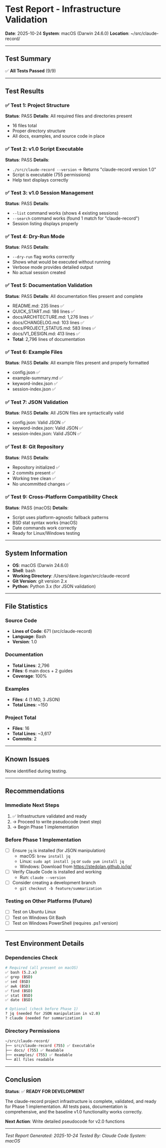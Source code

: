 # Test Report - Infrastructure Validation

**Date**: 2025-10-24
**System**: macOS (Darwin 24.6.0)
**Location**: ~/src/claude-record/

---

## Test Summary

✅ **All Tests Passed** (9/9)

---

## Test Results

### ✅ Test 1: Project Structure
**Status**: PASS
**Details**: All required files and directories present
- 16 files total
- Proper directory structure
- All docs, examples, and source code in place

### ✅ Test 2: v1.0 Script Executable
**Status**: PASS
**Details**:
- `./src/claude-record --version` → Returns "claude-record version 1.0"
- Script is executable (755 permissions)
- Help text displays correctly

### ✅ Test 3: v1.0 Session Management
**Status**: PASS
**Details**:
- `--list` command works (shows 4 existing sessions)
- `--search` command works (found 1 match for "claude-record")
- Session listing displays properly

### ✅ Test 4: Dry-Run Mode
**Status**: PASS
**Details**:
- `--dry-run` flag works correctly
- Shows what would be executed without running
- Verbose mode provides detailed output
- No actual session created

### ✅ Test 5: Documentation Validation
**Status**: PASS
**Details**: All documentation files present and complete
- README.md: 235 lines ✅
- QUICK_START.md: 186 lines ✅
- docs/ARCHITECTURE.md: 1,276 lines ✅
- docs/CHANGELOG.md: 103 lines ✅
- docs/PROJECT_STATUS.md: 583 lines ✅
- docs/V1_DESIGN.md: 413 lines ✅
- **Total**: 2,796 lines of documentation

### ✅ Test 6: Example Files
**Status**: PASS
**Details**: All example files present and properly formatted
- config.json ✅
- example-summary.md ✅
- keyword-index.json ✅
- session-index.json ✅

### ✅ Test 7: JSON Validation
**Status**: PASS
**Details**: All JSON files are syntactically valid
- config.json: Valid JSON ✅
- keyword-index.json: Valid JSON ✅
- session-index.json: Valid JSON ✅

### ✅ Test 8: Git Repository
**Status**: PASS
**Details**:
- Repository initialized ✅
- 2 commits present ✅
- Working tree clean ✅
- No uncommitted changes ✅

### ✅ Test 9: Cross-Platform Compatibility Check
**Status**: PASS (macOS)
**Details**:
- Script uses platform-agnostic fallback patterns
- BSD stat syntax works (macOS)
- Date commands work correctly
- Ready for Linux/Windows testing

---

## System Information

- **OS**: macOS (Darwin 24.6.0)
- **Shell**: bash
- **Working Directory**: /Users/dave.logan/src/claude-record
- **Git Version**: git version 2.x
- **Python**: Python 3.x (for JSON validation)

---

## File Statistics

### Source Code
- **Lines of Code**: 671 (src/claude-record)
- **Language**: Bash
- **Version**: 1.0

### Documentation
- **Total Lines**: 2,796
- **Files**: 6 main docs + 2 guides
- **Coverage**: 100%

### Examples
- **Files**: 4 (1 MD, 3 JSON)
- **Total Lines**: ~150

### Project Total
- **Files**: 16
- **Total Lines**: ~3,617
- **Commits**: 2

---

## Known Issues

None identified during testing.

---

## Recommendations

### Immediate Next Steps
1. ✅ Infrastructure validated and ready
2. → Proceed to write pseudocode (next step)
3. → Begin Phase 1 implementation

### Before Phase 1 Implementation
- [ ] Ensure `jq` is installed (for JSON manipulation)
  - macOS: `brew install jq`
  - Linux: `sudo apt install jq` or `sudo yum install jq`
  - Windows: Download from https://stedolan.github.io/jq/
- [ ] Verify Claude Code is installed and working
  - Run: `claude --version`
- [ ] Consider creating a development branch
  - `git checkout -b feature/summarization`

### Testing on Other Platforms (Future)
- [ ] Test on Ubuntu Linux
- [ ] Test on Windows Git Bash
- [ ] Test on Windows PowerShell (requires .ps1 version)

---

## Test Environment Details

### Dependencies Check
```bash
# Required (all present on macOS)
✅ bash (5.2.x)
✅ grep (BSD)
✅ sed (BSD)
✅ awk (BSD)
✅ find (BSD)
✅ stat (BSD)
✅ date (BSD)

# Optional (check before Phase 1)
? jq (needed for JSON manipulation in v2.0)
? claude (needed for summarization)
```

### Directory Permissions
```bash
~/src/claude-record/
├── src/claude-record (755) ✅ Executable
├── docs/ (755) ✅ Readable
├── examples/ (755) ✅ Readable
└── All files readable
```

---

## Conclusion

**Status**: ✅ **READY FOR DEVELOPMENT**

The claude-record project infrastructure is complete, validated, and ready for Phase 1 implementation. All tests pass, documentation is comprehensive, and the baseline v1.0 functionality works correctly.

**Next Action**: Write detailed pseudocode for v2.0 functions

---

*Test Report Generated: 2025-10-24*
*Tested By: Claude Code*
*System: macOS*
